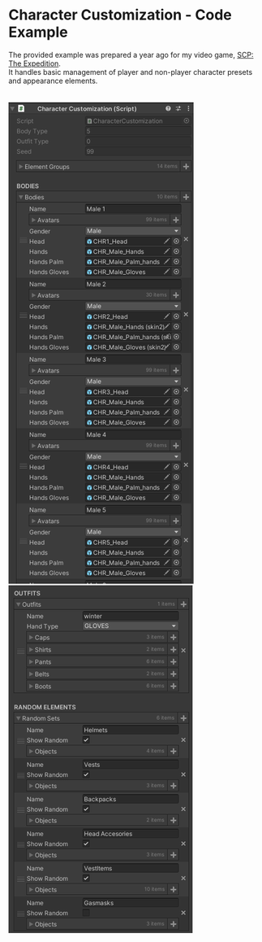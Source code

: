 # Character Customization - Code Example
The provided example was prepared a year ago for my video game, [SCP: The Expedition](https://store.steampowered.com/app/2329910/SCP_The_Expedition/). <br>
It handles basic management of player and non-player character presets and appearance elements.<br> <br><br>
![component part 1](https://github.com/kusyk/CharacterCustomization-CodeExample/blob/main/ExampleImages/img1.png?raw=true)
![component part 2](https://github.com/kusyk/CharacterCustomization-CodeExample/blob/main/ExampleImages/img2.png?raw=true)
